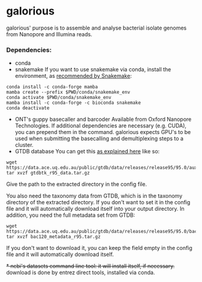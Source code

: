 # galorious

galorious' purpose is to assemble and analyse bacterial isolate genomes from Nanopore and Illumina reads.

### Dependencies:
* conda
* snakemake
If you want to use snakemake via conda, install the environment, as [recommended by Snakemake](https://snakemake.readthedocs.io/en/stable/getting_started/installation.html):
```
conda install -c conda-forge mamba
mamba create --prefix $PWD/conda/snakemake_env
conda activate $PWD/conda/snakemake_env
mamba install -c conda-forge -c bioconda snakemake
conda deactivate
```
* ONT's guppy basecaller and barcoder
Available from Oxford Nanopore Technologies. If additional dependencies are necessary (e.g. CUDA), you can prepend them in the command. galorious expects GPU's to be used when submitting the basecalling and demultiplexing steps to a cluster.
* GTDB database
You can get this [as explained here](https://ecogenomics.github.io/GTDBTk/installing/index.html) like so:
```
wget https://data.ace.uq.edu.au/public/gtdb/data/releases/release95/95.0/auxillary_files/gtdbtk_r95_data.tar.gz
tar xvzf gtdbtk_r95_data.tar.gz
```
Give the path to the extracted directory in the config file.

You also need the taxonomy data from GTDB, which is in the taxonomy directory of the extracted directory.
If you don't want to set it in the config file and it will automatically download itself into your output directory.
In addition, you need the full metadata set from GTDB:
```
wget https://data.ace.uq.edu.au/public/gtdb/data/releases/release95/95.0/bac120_metadata_r95.tar.gz
tar xvzf bac120_metadata_r95.tar.gz
```
If you don't want to download it, you can keep the field empty in the config file and it will automatically download itself.

~~* ncbi's datasets command line tool: it will install itself, if necessary.~~ download is done by entrez direct tools, installed via conda.
